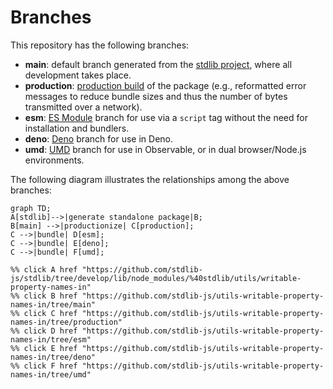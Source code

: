 <!--

@license Apache-2.0

Copyright (c) 2022 The Stdlib Authors.

Licensed under the Apache License, Version 2.0 (the "License");
you may not use this file except in compliance with the License.
You may obtain a copy of the License at

    http://www.apache.org/licenses/LICENSE-2.0

Unless required by applicable law or agreed to in writing, software
distributed under the License is distributed on an "AS IS" BASIS,
WITHOUT WARRANTIES OR CONDITIONS OF ANY KIND, either express or implied.
See the License for the specific language governing permissions and
limitations under the License.

-->

# Branches

This repository has the following branches:

-   **main**: default branch generated from the [stdlib project][stdlib-url], where all development takes place.
-   **production**: [production build][production-url] of the package (e.g., reformatted error messages to reduce bundle sizes and thus the number of bytes transmitted over a network).
-   **esm**: [ES Module][esm-url] branch for use via a `script` tag without the need for installation and bundlers.
-   **deno**: [Deno][deno-url] branch for use in Deno.
-   **umd**: [UMD][umd-url] branch for use in Observable, or in dual browser/Node.js environments.

The following diagram illustrates the relationships among the above branches:

```mermaid
graph TD;
A[stdlib]-->|generate standalone package|B;
B[main] -->|productionize| C[production];
C -->|bundle| D[esm];
C -->|bundle| E[deno];
C -->|bundle| F[umd];

%% click A href "https://github.com/stdlib-js/stdlib/tree/develop/lib/node_modules/%40stdlib/utils/writable-property-names-in"
%% click B href "https://github.com/stdlib-js/utils-writable-property-names-in/tree/main"
%% click C href "https://github.com/stdlib-js/utils-writable-property-names-in/tree/production"
%% click D href "https://github.com/stdlib-js/utils-writable-property-names-in/tree/esm"
%% click E href "https://github.com/stdlib-js/utils-writable-property-names-in/tree/deno"
%% click F href "https://github.com/stdlib-js/utils-writable-property-names-in/tree/umd"
```

[stdlib-url]: https://github.com/stdlib-js/stdlib/tree/develop/lib/node_modules/%40stdlib/utils/writable-property-names-in
[production-url]: https://github.com/stdlib-js/utils-writable-property-names-in/tree/production
[deno-url]: https://github.com/stdlib-js/utils-writable-property-names-in/tree/deno
[umd-url]: https://github.com/stdlib-js/utils-writable-property-names-in/tree/umd
[esm-url]: https://github.com/stdlib-js/utils-writable-property-names-in/tree/esm